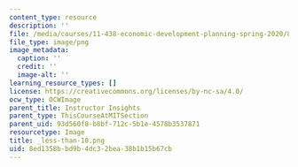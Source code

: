 ```yaml
---
content_type: resource
description: ''
file: /media/courses/11-438-economic-development-planning-spring-2020/8ed1358bbd9b4dc32bea38b1b15b67cb_less-than-10.png
file_type: image/png
image_metadata:
  caption: ''
  credit: ''
  image-alt: ''
learning_resource_types: []
license: https://creativecommons.org/licenses/by-nc-sa/4.0/
ocw_type: OCWImage
parent_title: Instructor Insights
parent_type: ThisCourseAtMITSection
parent_uid: 93d560f8-b8bf-712c-5b1e-4578b3537871
resourcetype: Image
title: _less-than-10.png
uid: 8ed1358b-bd9b-4dc3-2bea-38b1b15b67cb
---
```

